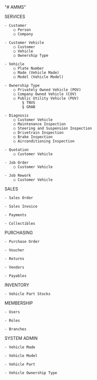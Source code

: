 "# AMMS" 

SERVICES

	- Customer 
		○ Person
		○ Company

	- Customer Vehicle
		○ Customer
		○ Vehicle
		○ Ownership Type

	- Vehicle
		○ Plate Number
		○ Made (Vehicle Made)
		○ Model (Vehicle Model)

	- Ownership Type
		○ Privately Owned Vehicle (POV)
		○ Company Owned Vehicle (COV)
		○ Public Utility Vehicle (PUV)
			§ TNVS
			§ GRAB

	- Diagnosis
		○ Customer Vehicle
		○ Maintenance Inspection
		○ Steering and Suspension Inspection
		○ Drivetrain Inspection
		○ Brake Inspection
		○ Airconditioning Inspection

	- Quotation
		○ Customer Vehicle

	- Job Order
		○ Customer Vehicle
		
	- Job Rework
		○ Customer Vehicle

SALES

	- Sales Order
	
	- Sales Invoice

	- Payments

	- Collectibles


PURCHASING

	- Purchase Order
	
	- Voucher
	
	- Returns

	- Vendors

	- Payables

INVENTORY

	- Vehicle Part Stocks

MEMBERSHIP

	- Users

	- Roles

	- Branches


SYSTEM ADMIN
	
	- Vehicle Made
	
	- Vehicle Model

	- Vehicle Part

	- Vehicle Ownership Type
